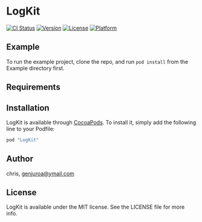 # LogKit

[![CI Status](http://img.shields.io/travis/chris/LogKit.svg?style=flat)](https://travis-ci.org/chris/LogKit)
[![Version](https://img.shields.io/cocoapods/v/LogKit.svg?style=flat)](http://cocoapods.org/pods/LogKit)
[![License](https://img.shields.io/cocoapods/l/LogKit.svg?style=flat)](http://cocoapods.org/pods/LogKit)
[![Platform](https://img.shields.io/cocoapods/p/LogKit.svg?style=flat)](http://cocoapods.org/pods/LogKit)

## Example

To run the example project, clone the repo, and run `pod install` from the Example directory first.

## Requirements

## Installation

LogKit is available through [CocoaPods](http://cocoapods.org). To install
it, simply add the following line to your Podfile:

```ruby
pod "LogKit"
```

## Author

chris, genjuroa@ymail.com

## License

LogKit is available under the MIT license. See the LICENSE file for more info.
